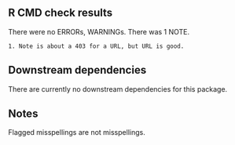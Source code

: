 ## R CMD check results

There were no ERRORs, WARNINGs. There was 1 NOTE.

    1. Note is about a 403 for a URL, but URL is good.

## Downstream dependencies

There are currently no downstream dependencies for this package.

## Notes

Flagged misspellings are not misspellings.

